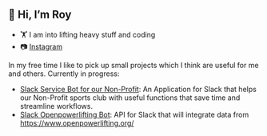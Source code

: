 ## 👋 Hi, I’m Roy
- 🏋️‍ I am into lifting heavy stuff and coding
- 📷 [Instagram](https://www.instagram.com/lockout.lotzwik/)

In my free time I like to pick up small projects which I think are useful for me and others.
Currently in progress:
- [Slack Service Bot for our Non-Profit](https://github.com/Roy0815/slack-service-bot): An Application for Slack that helps our Non-Profit sports club with useful functions that save time and streamline workflows.
- [Slack Openpowerlifting Bot](https://github.com/Roy0815/slack-openpl-bot): API for Slack that will integrate data from https://www.openpowerlifting.org/

<!---
Roy0815/Roy0815 is a ✨ special ✨ repository because its `README.md` (this file) appears on your GitHub profile.
You can click the Preview link to take a look at your changes.
--->
